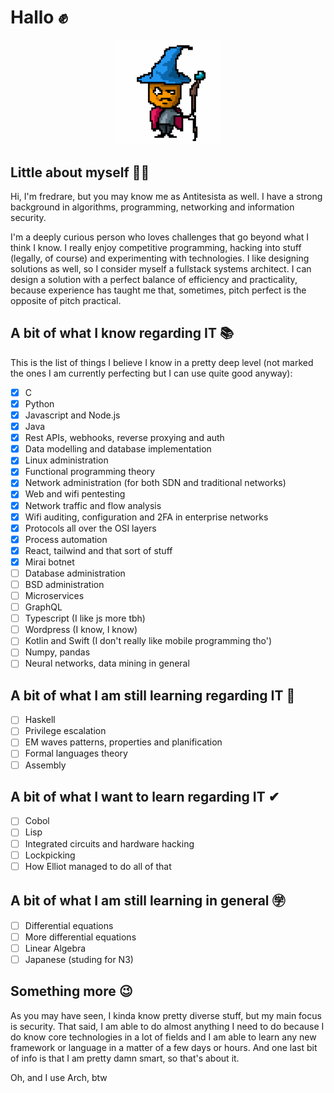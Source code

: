 # Hallo ✊
<p align="center" width="100%"><img width="33%"src="anti.gif" /></p>

## Little about myself 🧙🏻
Hi, I'm fredrare, but you may know me as Antitesista as well. I have a strong background in algorithms, programming, networking and information security.

I'm a deeply curious person who loves challenges that go beyond what I think I know. I really enjoy competitive programming, hacking into stuff (legally, of course) and experimenting with technologies. I like designing solutions as well, so I consider myself a fullstack systems architect. I can design a solution with a perfect balance of efficiency and practicality, because experience has taught me that, sometimes, pitch perfect is the opposite of pitch practical.

## A bit of what I know regarding IT 📚
This is the list of things I believe I know in a pretty deep level (not marked the ones I am currently perfecting but I can use quite good anyway):
- [x] C
- [x] Python
- [x] Javascript and Node.js
- [x] Java
- [x] Rest APIs, webhooks, reverse proxying and auth
- [x] Data modelling and database implementation
- [x] Linux administration
- [x] Functional programming theory
- [x] Network administration (for both SDN and traditional networks)
- [x] Web and wifi pentesting
- [x] Network traffic and flow analysis
- [x] Wifi auditing, configuration and 2FA in enterprise networks
- [x] Protocols all over the OSI layers
- [x] Process automation
- [x] React, tailwind and that sort of stuff
- [x] Mirai botnet
- [ ] Database administration
- [ ] BSD administration
- [ ] Microservices
- [ ] GraphQL
- [ ] Typescript (I like js more tbh)
- [ ] Wordpress (I know, I know)
- [ ] Kotlin and Swift (I don't really like mobile programming tho')
- [ ] Numpy, pandas
- [ ] Neural networks, data mining in general

## A bit of what I am still learning regarding IT 📓
- [ ] Haskell
- [ ] Privilege escalation
- [ ] EM waves patterns, properties and planification
- [ ] Formal languages theory
- [ ] Assembly

## A bit of what I want to learn regarding IT ✔︎
- [ ] Cobol
- [ ] Lisp
- [ ] Integrated circuits and hardware hacking
- [ ] Lockpicking
- [ ] How Elliot managed to do all of that

## A bit of what I am still learning in general ㊫
- [ ] Differential equations
- [ ] More differential equations
- [ ] Linear Algebra
- [ ] Japanese (studing for N3)

## Something more 😉
As you may have seen, I kinda know pretty diverse stuff, but my main focus is security. That said, I am able to do almost anything I need to do because I do know core technologies in a lot of fields and I am able to learn any new framework or language in a matter of a few days or hours. And one last bit of info is that I am pretty damn smart, so that's about it.

Oh, and I use Arch, btw
